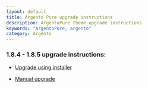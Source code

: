 ```yaml
---
layout: default
title: Argento Pure upgrade instructions
description: ArgentoPure theme upgrade instructions
keywords: "ArgentoPure, argento"
category: Argento
---
```


### 1.8.4 - 1.8.5 upgrade instructions:

- [Upgrade using installer](/m1/argento/pure/upgrade-instructions/1.8.4-1.8.5-installer-upgrade)

- [Manual upgrade](/m1/argento/pure/upgrade-instructions/1.8.4-1.8.5-manual-upgrade)
